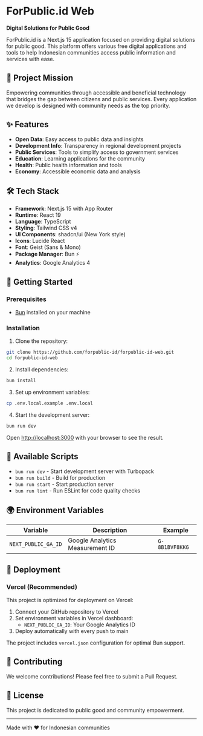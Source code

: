 # ForPublic.id Web

**Digital Solutions for Public Good**

ForPublic.id is a Next.js 15 application focused on providing digital solutions for public good. This platform offers various free digital applications and tools to help Indonesian communities access public information and services with ease.

## 🎯 Project Mission

Empowering communities through accessible and beneficial technology that bridges the gap between citizens and public services. Every application we develop is designed with community needs as the top priority.

## ✨ Features

- **Open Data**: Easy access to public data and insights
- **Development Info**: Transparency in regional development projects  
- **Public Services**: Tools to simplify access to government services
- **Education**: Learning applications for the community
- **Health**: Public health information and tools
- **Economy**: Accessible economic data and analysis

## 🛠️ Tech Stack

- **Framework**: Next.js 15 with App Router
- **Runtime**: React 19
- **Language**: TypeScript
- **Styling**: Tailwind CSS v4
- **UI Components**: shadcn/ui (New York style)
- **Icons**: Lucide React
- **Font**: Geist (Sans & Mono)
- **Package Manager**: Bun ⚡
- **Analytics**: Google Analytics 4

## 🚀 Getting Started

### Prerequisites
- [Bun](https://bun.sh) installed on your machine

### Installation

1. Clone the repository:
```bash
git clone https://github.com/forpublic-id/forpublic-id-web.git
cd forpublic-id-web
```

2. Install dependencies:
```bash
bun install
```

3. Set up environment variables:
```bash
cp .env.local.example .env.local
```

4. Start the development server:
```bash
bun run dev
```

Open [http://localhost:3000](http://localhost:3000) with your browser to see the result.

## 📝 Available Scripts

- `bun run dev` - Start development server with Turbopack
- `bun run build` - Build for production
- `bun run start` - Start production server
- `bun run lint` - Run ESLint for code quality checks

## 🌍 Environment Variables

| Variable | Description | Example |
|----------|-------------|---------|
| `NEXT_PUBLIC_GA_ID` | Google Analytics Measurement ID | `G-8B1BVF8KKG` |

## 🚀 Deployment

### Vercel (Recommended)

This project is optimized for deployment on Vercel:

1. Connect your GitHub repository to Vercel
2. Set environment variables in Vercel dashboard:
   - `NEXT_PUBLIC_GA_ID`: Your Google Analytics ID
3. Deploy automatically with every push to main

The project includes `vercel.json` configuration for optimal Bun support.

## 🤝 Contributing

We welcome contributions! Please feel free to submit a Pull Request.

## 📄 License

This project is dedicated to public good and community empowerment.

---

Made with ❤️ for Indonesian communities
